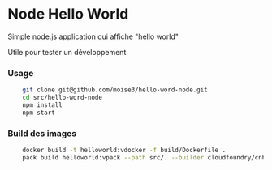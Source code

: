 # Node Hello World

Simple node.js application qui affiche "hello world"

Utile pour tester un développement

### Usage

```bash
    git clone git@github.com/moise3/hello-word-node.git
    cd src/hello-word-node
    npm install
    npm start
```

### Build des images
```bash
    docker build -t helloworld:vdocker -f build/Dockerfile .
    pack build helloworld:vpack --path src/. --builder cloudfoundry/cnb:bionic
```
